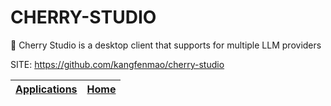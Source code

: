 # CHERRY-STUDIO

 🍒 Cherry Studio is a desktop client that supports for multiple LLM providers

 SITE: https://github.com/kangfenmao/cherry-studio

 | [Applications](https://portable-linux-apps.github.io/apps.html) | [Home](https://portable-linux-apps.github.io)
 | --- | --- |
